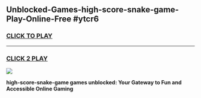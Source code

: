 
## Unblocked-Games-high-score-snake-game-Play-Online-Free #ytcr6
<h3>
<a href="https://us.freeplayer.one?title=high-score-snake-game&ref=10M">CLICK TO PLAY</a></h3>
<hr>

<h3>
<a href="https://us.freeplayer.one?title=high-score-snake-game&ref=10M">CLICK 2 PLAY</a>
  
</h3>

<a href="https://us.freeplayer.one?title=high-score-snake-game&ref=10M"><img src="https://clearcache.store/games.png"></a>


**high-score-snake-game games unblocked: Your Gateway to Fun and Accessible Online Gaming**
